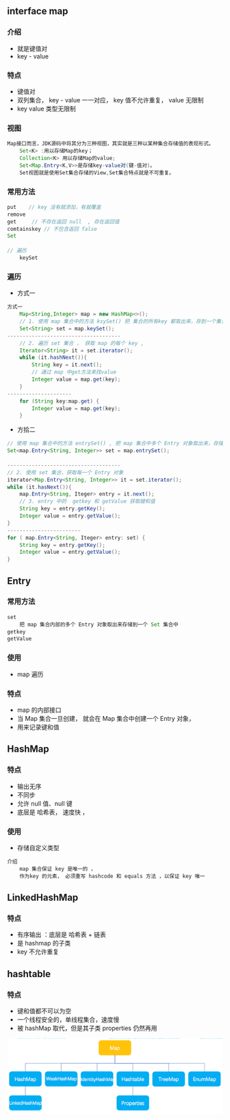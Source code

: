 ## interface map

### 介绍

* 就是键值对
* key - value

### 特点

* 键值对
* 双列集合， key - value  一一对应， key 值不允许重复， value 无限制
* key value 类型无限制

### 视图

```java
Map接口而言，JDK源码中将其分为三种视图，其实就是三种以某种集合存储值的表现形式。
    Set<K> :用以存储Map的key；
    Collection<K> 用以存储Map的value;
	Set<Map.Entry<K,V>>是存储key-value对(键-值对)。
    Set视图就是使用Set集合存储的View,Set集合特点就是不可重复。 
```



### 常用方法

```java
put	   // key 没有就添加，有就覆盖
remove
get		// 不存在返回 null  , 存在返回值
comtainskey // 不包含返回 false
Set

// 遍历
    keySet
```

### 遍历

* 方式一

```java
方式一
	Map<String,Integer> map = new HashMap<>();
	// 1. 使用 map 集合中的方法 ksySet() 把 集合的所有key 都取出来，存到一个集合中
	Set<String> set = map.keySet();
-------------------------------------	
	// 2. 遍历 set 集合 ， 获取 map 的每个 key , 
	Iterator<String> it = set.iterator();
	while (it.hashNext()){
        String key = it.next();
        // 通过 map 中get方法来找value
        Integer value = map.get(key);
    }
---------------------
    for (String key:map.get) {
        Integer value = map.get(key);
    }
```

* 方拾二

```java
// 使用 map 集合中的方法 entrySet() , 把 map 集合中多个 Entry 对象取出来，存储到一个 Set 集合中
Set<map.Entry<String, Integer>> set = map.entrySet();

-------------------------------------
// 2. 使用 set 集合，获取每一个 Entry 对象
iterator<Map.Entry<String, Integer>> it = set.iterator();
while (it.hasNext()){
    map.Entry<String, Iteger> entry = it.next();
    // 3. entry 中的  getkey 和 getValue 获取键和值
    String key = entry.getKey();
    Integer value = entry.getValue();
}
------------------------
for ( map.Entry<String, Iteger> entry: set) {
    String key = entry.getKey();
    Integer value = entry.getValue();
}
```



## Entry

### 常用方法

```java
set
    把 map 集合内部的多个 Entry 对象取出来存储到一个 Set 集合中
getkey 
getValue
```

### 使用

* map 遍历

### 特点

* map 的内部接口
* 当 Map 集合一旦创建， 就会在   Map 集合中创建一个 Entry 对象， 
* 用来记录键和值

## HashMap

### 特点

* 输出无序
* 不同步
* 允许 null 值、null 键
* 底层是 哈希表， 速度快 ， 

### 使用

* 存储自定义类型

```java 
介绍
    map 集合保证 key 是唯一的 ，
    作为key 的元素， 必须重写 hashcode 和 equals 方法 ，以保证 key 唯一
```





## LinkedHashMap

### 特点

* 有序输出 ：底层是 哈希表 + 链表
* 是 hashmap 的子类
* key 不允许重复



## hashtable

### 特点

* 键和值都不可以为空
* 一个线程安全的，单线程集合，速度慢
* 被 hashMap 取代，但是其子类 properties 仍然再用



![image-20210219010041072](image-20210219010041072.png)




